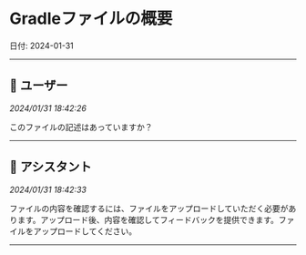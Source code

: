 # Gradleファイルの概要

日付: 2024-01-31

---

## 👤 ユーザー
*2024/01/31 18:42:26*

このファイルの記述はあっていますか？

---

## 🤖 アシスタント
*2024/01/31 18:42:33*

ファイルの内容を確認するには、ファイルをアップロードしていただく必要があります。アップロード後、内容を確認してフィードバックを提供できます。ファイルをアップロードしてください。

---
